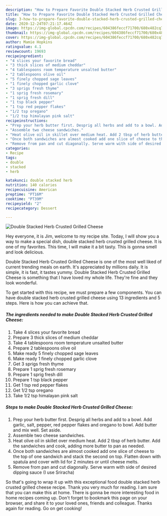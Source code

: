 ```yaml
---
description: "How to Prepare Favorite Double Stacked Herb Crusted Grilled Cheese"
title: "How to Prepare Favorite Double Stacked Herb Crusted Grilled Cheese"
slug: 3-how-to-prepare-favorite-double-stacked-herb-crusted-grilled-cheese
date: 2020-12-24T07:21:17.464Z
image: https://img-global.cpcdn.com/recipes/604386feccf71700/680x482cq70/double-stacked-herb-crusted-grilled-cheese-recipe-main-photo.jpg
thumbnail: https://img-global.cpcdn.com/recipes/604386feccf71700/680x482cq70/double-stacked-herb-crusted-grilled-cheese-recipe-main-photo.jpg
cover: https://img-global.cpcdn.com/recipes/604386feccf71700/680x482cq70/double-stacked-herb-crusted-grilled-cheese-recipe-main-photo.jpg
author: Mamie Hopkins
ratingvalue: 4.1
reviewcount: 19693
recipeingredient:
- "4 slices your favorite bread"
- "3 thick slices of medium cheddar"
- "4 tablespoons room temperature unsalted butter"
- "2 tablespoons olive oil"
- "5 finely chopped sage leaves"
- "1 finely chopped garlic clove"
- "3 sprigs fresh thyme"
- "1 sprig fresh rosemary"
- "1 sprig fresh dill"
- "1 tsp black pepper"
- "1 tsp red pepper flakes"
- "1/2 tsp oregano"
- "1/2 tsp himalayan pink salt"
recipeinstructions:
- "Prep your herb butter first. Desprig all herbs and add to a bowl. Add garlic, salt, pepper, red pepper flakes and oregano to bowl. Add butter and mix well. Set aside."
- "Assemble two cheese sandwiches."
- "Heat olive oil in skillet over medium heat. Add 2 tbsp of herb butter. Add the sandwiches and cook, adding more butter to pan as needed."
- "Once both sandwiches are almost cooked add one slice of cheese to the top of one sandwich and stack the second on top. Flatten down with spatula and cover with lid for 2 minutes or until cheese melts."
- "Remove from pan and cut diagonally. Serve warm with side of desired dipping sauce (I use Sriracha)"
categories:
- Recipe
tags:
- double
- stacked
- herb

katakunci: double stacked herb 
nutrition: 140 calories
recipecuisine: American
preptime: "PT16M"
cooktime: "PT39M"
recipeyield: "2"
recipecategory: Dessert

---
```



![Double Stacked Herb Crusted Grilled Cheese](https://img-global.cpcdn.com/recipes/604386feccf71700/680x482cq70/double-stacked-herb-crusted-grilled-cheese-recipe-main-photo.jpg)

Hey everyone, it is Jim, welcome to my recipe site. Today, I will show you a way to make a special dish, double stacked herb crusted grilled cheese. It is one of my favorites. This time, I will make it a bit tasty. This is gonna smell and look delicious.

Double Stacked Herb Crusted Grilled Cheese is one of the most well liked of current trending meals on earth. It's appreciated by millions daily. It is simple, it is fast, it tastes yummy. Double Stacked Herb Crusted Grilled Cheese is something that I have loved my whole life. They're fine and they look wonderful.




To get started with this recipe, we must prepare a few components. You can have double stacked herb crusted grilled cheese using 13 ingredients and 5 steps. Here is how you can achieve that.

<!--inarticleads1-->

##### The ingredients needed to make Double Stacked Herb Crusted Grilled Cheese:

1. Take 4 slices your favorite bread
1. Prepare 3 thick slices of medium cheddar
1. Take 4 tablespoons room temperature unsalted butter
1. Prepare 2 tablespoons olive oil
1. Make ready 5 finely chopped sage leaves
1. Make ready 1 finely chopped garlic clove
1. Get 3 sprigs fresh thyme
1. Prepare 1 sprig fresh rosemary
1. Prepare 1 sprig fresh dill
1. Prepare 1 tsp black pepper
1. Get 1 tsp red pepper flakes
1. Get 1/2 tsp oregano
1. Take 1/2 tsp himalayan pink salt




<!--inarticleads2-->

##### Steps to make Double Stacked Herb Crusted Grilled Cheese:

1. Prep your herb butter first. Desprig all herbs and add to a bowl. Add garlic, salt, pepper, red pepper flakes and oregano to bowl. Add butter and mix well. Set aside.
1. Assemble two cheese sandwiches.
1. Heat olive oil in skillet over medium heat. Add 2 tbsp of herb butter. Add the sandwiches and cook, adding more butter to pan as needed.
1. Once both sandwiches are almost cooked add one slice of cheese to the top of one sandwich and stack the second on top. Flatten down with spatula and cover with lid for 2 minutes or until cheese melts.
1. Remove from pan and cut diagonally. Serve warm with side of desired dipping sauce (I use Sriracha)




So that's going to wrap it up with this exceptional food double stacked herb crusted grilled cheese recipe. Thank you very much for reading. I am sure that you can make this at home. There is gonna be more interesting food in home recipes coming up. Don't forget to bookmark this page on your browser, and share it to your loved ones, friends and colleague. Thanks again for reading. Go on get cooking!
